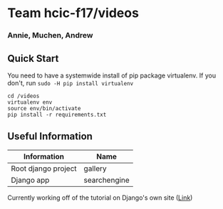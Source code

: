 # Team hcic-f17/videos
### Annie, Muchen, Andrew

## Quick Start
You need to have a systemwide install of pip package virtualenv. If you don't, run ```sudo -H pip install virtualenv```

```
cd /videos
virtualenv env
source env/bin/activate
pip install -r requirements.txt
```

## Useful Information
| Information | Name |
| --- | --- |
| Root django project | gallery |
| Django app | searchengine |

Currently working off of the tutorial on Django's own site ([Link](https://code.djangoproject.com/wiki/searchengine))
